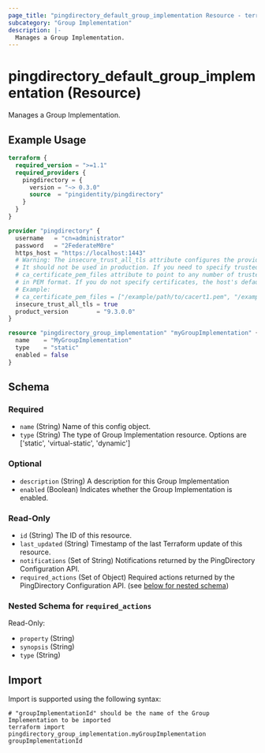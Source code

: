 ```yaml
---
page_title: "pingdirectory_default_group_implementation Resource - terraform-provider-pingdirectory"
subcategory: "Group Implementation"
description: |-
  Manages a Group Implementation.
---
```


# pingdirectory_default_group_implementation (Resource)

Manages a Group Implementation.

## Example Usage

```terraform
terraform {
  required_version = ">=1.1"
  required_providers {
    pingdirectory = {
      version = "~> 0.3.0"
      source  = "pingidentity/pingdirectory"
    }
  }
}

provider "pingdirectory" {
  username   = "cn=administrator"
  password   = "2FederateM0re"
  https_host = "https://localhost:1443"
  # Warning: The insecure_trust_all_tls attribute configures the provider to trust any certificate presented by the PingDirectory server.
  # It should not be used in production. If you need to specify trusted CA certificates, use the
  # ca_certificate_pem_files attribute to point to any number of trusted CA certificate files
  # in PEM format. If you do not specify certificates, the host's default root CA set will be used.
  # Example:
  # ca_certificate_pem_files = ["/example/path/to/cacert1.pem", "/example/path/to/cacert2.pem"]
  insecure_trust_all_tls = true
  product_version        = "9.3.0.0"
}

resource "pingdirectory_group_implementation" "myGroupImplementation" {
  name    = "MyGroupImplementation"
  type    = "static"
  enabled = false
}
```

<!-- schema generated by tfplugindocs -->
## Schema

### Required

- `name` (String) Name of this config object.
- `type` (String) The type of Group Implementation resource. Options are ['static', 'virtual-static', 'dynamic']

### Optional

- `description` (String) A description for this Group Implementation
- `enabled` (Boolean) Indicates whether the Group Implementation is enabled.

### Read-Only

- `id` (String) The ID of this resource.
- `last_updated` (String) Timestamp of the last Terraform update of this resource.
- `notifications` (Set of String) Notifications returned by the PingDirectory Configuration API.
- `required_actions` (Set of Object) Required actions returned by the PingDirectory Configuration API. (see [below for nested schema](#nestedatt--required_actions))

<a id="nestedatt--required_actions"></a>
### Nested Schema for `required_actions`

Read-Only:

- `property` (String)
- `synopsis` (String)
- `type` (String)

## Import

Import is supported using the following syntax:

```shell
# "groupImplementationId" should be the name of the Group Implementation to be imported
terraform import pingdirectory_group_implementation.myGroupImplementation groupImplementationId
```

